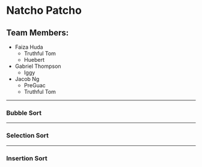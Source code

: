# Natcho Patcho

## Team Members:
- Faiza Huda
   - Truthful Tom
   - Huebert
- Gabriel Thompson
   - Iggy
- Jacob Ng
  - PreGuac
  - Truthful Tom
_____________________
### Bubble Sort

_____________________
### Selection Sort

_____________________
### Insertion Sort

